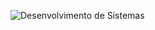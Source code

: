 ![Desenvolvimento de Sistemas](https://github.com/rianjsp/desenvolvimento-sistemas/assets/116752833/5be5298d-3255-4d91-a67f-79482cd11661)
